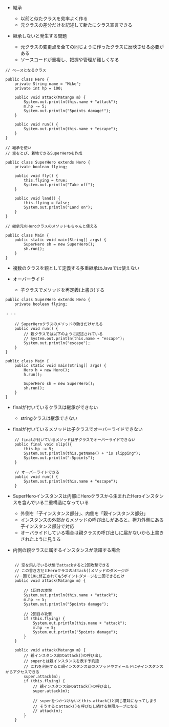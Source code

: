 - 継承
    - 以前と似たクラスを効率よく作る
    - 元クラスの差分だけを記述して新たにクラス宣言できる

- 継承しないと発生する問題
    - 元クラスの変更点を全ての同じように作ったクラスに反映させる必要がある
    - ソースコードが重複し、把握や管理が難しくなる

```
// ベースとなるクラス

public class Hero {
    private String name = "Mike";
    private int hp = 100;

    public void attack(Matango m) {
        System.out.println(this.name + "attack");
        m.hp -= 5;
        System.out.println("5points damage!");
    }

    public void run() {
        System.out.println(this.name + "escape");
    }
}

```

```
// 継承を使い
// 空をとび、着地できるSuperHeroを作成

public class SuperHero extends Hero {
    private boolean flying;

    public void fly() {
        this.flying = true;
        System.out.println("Take off");
    }

    public void land() {
        this.flying = false;
        System.out.println("Land on");
    }
}

```

```
// 継承元のHeroクラスのメソッドもちゃんと使える

public class Main {
    public static void main(String[] args) {
        SuperHero sh = new SuperHero();
        sh.run();
    }
}

```

- 複数のクラスを親として定義する多重継承はJavaでは使えない

- オーバーライド
    - 子クラスでメソッドを再定義(上書き)する

```
public class SuperHero extends Hero {
    private boolean flying;

・・・

    // SuperHeroクラスのメソッドの動きだけかえる
    public void run() {
        // 親クラスでは以下のように記述されている
        // System.out.println(this.name + "escape");
        System.out.println("escape");
    }
}

```

```
public class Main {
    public static void main(String[] args) {
        Hero h = new Hero();
        h.run();

        SuperHero sh = new SuperHero();
        sh.run();
    }
}

```

- finalが付いているクラスは継承ができない
    - stringクラスは継承できない

- finalが付いているメソッドは子クラスでオーバーライドできない

```
    // finalが付いているメソッドは子クラスでオーバーライドできない
    public final void slip(){
        this.hp -= 5;
        System.out.println(this.getName() + "is slipping");
        System.out.println("-5points");
    }

    // オーバーライドできる
    public void run() {
        System.out.println(this.name + "escape");
    }

```

- SuperHeroインスタンスは内部にHeroクラスから生まれたHeroインスタンスを含んでいる二重構造になっている
    - 外側を「子インスタンス部分」、内側を「親インスタンス部分」
    - インスタンスの外部からメソッドの呼び出しがあると、極力外側にある子インスタンス部分で対応
    - オーバライドしている場合は親クラスの呼び出しに届かないから上書きされたように見える

- 内側の親クラスに属するインスタンスが活躍する場合

```

    // 空を飛んでいる状態でattackすると2回攻撃できる
    // この書き方だとHeroクラスのattack()メソッドのダメージが
    //一回で10に修正されても5ポイントダメージを二回できるだけ
    public void attack(Matango m) {

        // 1回目の攻撃
        System.out.println(this.name + "attack");
        m.hp -= 5;
        System.out.println("5points damage");

        // 2回目の攻撃
        if (this.flying) {
            System.out.println(this.name + "attack");
            m.hp -= 5;
            System.out.println("5points damage");
        }
    }

```

```
    public void attack(Matango m) {
        // 親インスタンス部のattack()の呼び出し
        // superとは親インスタンスを表す予約語
        // これを利用すると親インスタンス部のメソッドやフィールドに子インスタンスからアクセスできる
        super.attack(m);
        if (this.flying) {
            // 親インスタンス部のattack()の呼び出し
            super.attack(m);

            // superをつかつけないとthis.attack()と同じ意味になってしまう
            // そうするとattack()を呼びだし続ける無限ループになる
            // attack(m);
        }
    }

```